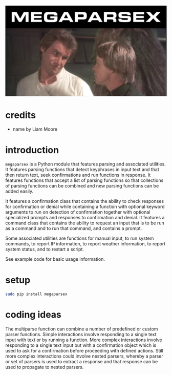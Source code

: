 ![](https://raw.githubusercontent.com/wdbm/megaparsex/master/media/megaparsex.png)

# credits

- name by Liam Moore

# introduction

`megaparsex` is a Python module that features parsing and associated utilities. It features parsing functions that detect keyphrases in input text and that then return text, seek confirmations and run functions in response. It features functions that accept a list of parsing functions so that collections of parsing functions can be combined and new parsing functions can be added easily.

It features a confirmation class that contains the ability to check responses for confirmation or denial while containing a function with optional keyword arguments to run on detection of confirmation together with optional specialized prompts and responses to confirmation and denial. It features a command class that contains the ability to request an input that is to be run as a command and to run that command, and contains a prompt.

Some associated utilities are functions for manual input, to run system commands, to report IP information, to report weather information, to report system status, and to restart a script.

See example code for basic usage information.

# setup

```Bash
sudo pip install megaparsex
```

# coding ideas

The multiparse function can combine a number of predefined or custom parser functions. Simple interactions involve responding to a single text input with text or by running a function. More complex interactions involve responding to a single text input but with a confirmation object which is used to ask for a confirmation before proceeding with defined actions. Still more complex interactions could involve nested parsers, whereby a parser or set of parsers is used to extract a response and that response can be used to propagate to nested parsers.
